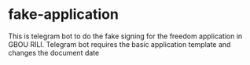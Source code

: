 # fake-application
This is telegram bot to do the fake signing for the freedom application in GBOU RILI. Telegram bot requires the basic application template and changes the document date 
